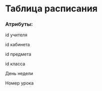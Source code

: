 # Таблица расписания

### Атрибуты:

id учителя

id кабинета

id предмета

id класса

День недели

Номер урока
